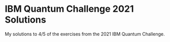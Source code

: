 # IBM Quantum Challenge 2021 Solutions
My solutions to 4/5 of the exercises from the 2021 IBM Quantum Challenge.
